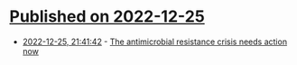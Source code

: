 # [Published on 2022-12-25](index.md)

* [2022-12-25, 21:41:42](https://news.ycombinator.com/item?id=34131668) - [The antimicrobial resistance crisis needs action now](https://journals.plos.org/plosbiology/article?id=10.1371/journal.pbio.3001918)
